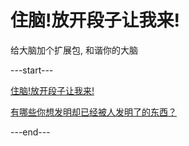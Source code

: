 # 住脑!放开段子让我来!


给大脑加个扩展包, 和谐你的大脑


---start---

[住脑!放开段子让我来!](https://www.v2fy.com/p/000readme-zhunao/)


[有哪些你想发明却已经被人发明了的东西？](https://www.v2fy.com/p/001-faming-zn/)

---end---



